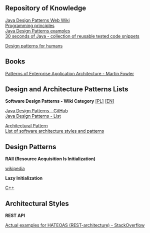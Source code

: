 ## Repository of Knowledge  

[Java Design Patterns Web Wiki](https://github.com/iluwatar/java-design-patterns-web/wiki)  
[Programming principles](https://github.com/webpro/programming-principles)  
[Java Design Patterns examples](https://github.com/iluwatar/java-design-patterns)  
[30 seconds of Java - collection of reusable tested code snippets](https://github.com/iluwatar/30-seconds-of-java#table-of-contents)  

[Design patterns for humans](https://roadmap.sh/guides/design-patterns-for-humans)  

## Books  

[Patterns of Enterprise Application Architecture - Martin Fowler](https://martinfowler.com/books/eaa.html)  

## Design and Architecture Patterns Lists  

**Software Design Patterns - Wiki Category** [[PL]](https://pl.wikipedia.org/wiki/Kategoria:Wzorce_projektowe) [[EN]](https://en.wikipedia.org/wiki/Category:Software_design_patterns)  

[Java Design Patterns - GitHub](https://github.com/iluwatar/java-design-patterns)  
[Java Design Patterns - List](https://java-design-patterns.com/patterns)  

[Architectural Pattern](https://en.wikipedia.org/wiki/Architectural_pattern)  
[List of software architecture styles and patterns](https://en.wikipedia.org/wiki/List_of_software_architecture_styles_and_patterns)  

## Design Patterns  

**RAII (Resource Acquisition Is Initialization)**

[wikipedia](https://pl.wikipedia.org/wiki/Resource_Acquisition_Is_Initialization)

**Lazy Initialization**

[C++](https://cpp-polska.pl/post/pozna-inicjalizacja-w-c)  

## Architectural Styles

**REST API**  

[Actual examples for HATEOAS (REST-architecture) - StackOverflow](https://stackoverflow.com/questions/1139095/actual-examples-for-hateoas-rest-architecture)  
